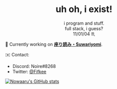 <!--
**Nowaaru/nowaaru** is a ✨ _special_ ✨ repository because its `README.md` (this file) appears on your GitHub profile.

Here are some ideas to get you started:

- 🔭 I’m currently working on ...
- 🌱 I’m currently learning ...
- 👯 I’m looking to collaborate on ...
- 🤔 I’m looking for help with ...
- 💬 Ask me about ...
- 📫 How to reach me: ...
- 😄 Pronouns: ...
- ⚡ Fun fact: ...
-->

<h1 align="center"> uh oh, i exist!</h1>

<p align="center">
  i program and stuff.<br/>
  full stack, i guess?<br/>
  11/01/04 ♏ 
</p>

💫 Currently working on **[座り読み・Suwariyomi](https://github.com/Nowaaru/suwariyomi)**.

✉️ Contact:
- Discord: Noire#8268
- Twitter: <a href=https://twitter.com/@Fifkee>@Fifkee</a>

[![Nowaaru's GitHub stats](https://github-readme-stats.vercel.app/api?username=Nowaaru)](https://github.com/anuraghazra/github-readme-stats)
